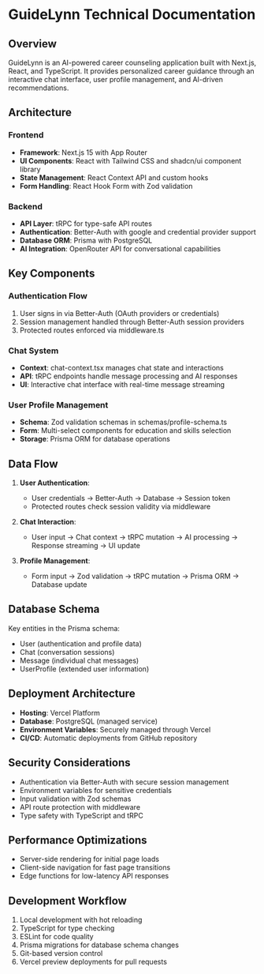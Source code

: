 # GuideLynn Technical Documentation

## Overview

GuideLynn is an AI-powered career counseling application built with Next.js, React, and TypeScript. It provides personalized career guidance through an interactive chat interface, user profile management, and AI-driven recommendations.

## Architecture

### Frontend

- **Framework**: Next.js 15 with App Router
- **UI Components**: React with Tailwind CSS and shadcn/ui component library
- **State Management**: React Context API and custom hooks
- **Form Handling**: React Hook Form with Zod validation

### Backend

- **API Layer**: tRPC for type-safe API routes
- **Authentication**: Better-Auth with google and credential provider support
- **Database ORM**: Prisma with PostgreSQL
- **AI Integration**: OpenRouter API for conversational capabilities

## Key Components

### Authentication Flow

1. User signs in via Better-Auth (OAuth providers or credentials)
2. Session management handled through Better-Auth session providers
3. Protected routes enforced via middleware.ts

### Chat System

- **Context**: chat-context.tsx manages chat state and interactions
- **API**: tRPC endpoints handle message processing and AI responses
- **UI**: Interactive chat interface with real-time message streaming

### User Profile Management

- **Schema**: Zod validation schemas in schemas/profile-schema.ts
- **Form**: Multi-select components for education and skills selection
- **Storage**: Prisma ORM for database operations

## Data Flow

1. **User Authentication**:

   - User credentials → Better-Auth → Database → Session token
   - Protected routes check session validity via middleware

2. **Chat Interaction**:

   - User input → Chat context → tRPC mutation → AI processing → Response streaming → UI update

3. **Profile Management**:
   - Form input → Zod validation → tRPC mutation → Prisma ORM → Database update

## Database Schema

Key entities in the Prisma schema:

- User (authentication and profile data)
- Chat (conversation sessions)
- Message (individual chat messages)
- UserProfile (extended user information)

## Deployment Architecture

- **Hosting**: Vercel Platform
- **Database**: PostgreSQL (managed service)
- **Environment Variables**: Securely managed through Vercel
- **CI/CD**: Automatic deployments from GitHub repository

## Security Considerations

- Authentication via Better-Auth with secure session management
- Environment variables for sensitive credentials
- Input validation with Zod schemas
- API route protection with middleware
- Type safety with TypeScript and tRPC

## Performance Optimizations

- Server-side rendering for initial page loads
- Client-side navigation for fast page transitions
- Edge functions for low-latency API responses

## Development Workflow

1. Local development with hot reloading
2. TypeScript for type checking
3. ESLint for code quality
4. Prisma migrations for database schema changes
5. Git-based version control
6. Vercel preview deployments for pull requests
